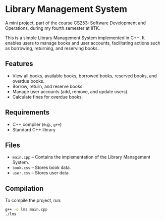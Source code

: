 # Library Management System
A mini project, part of the course CS253: Software Development and Operations, during my fourth semester at IITK.

This is a simple Library Management System implemented in C++. It enables users to manage books and user accounts, facilitating actions such as borrowing, returning, and reserving books.  

## Features  

- View all books, available books, borrowed books, reserved books, and overdue books.  
- Borrow, return, and reserve books.  
- Manage user accounts (add, remove, and update users).  
- Calculate fines for overdue books.  

## Requirements  

- C++ compiler (e.g., `g++`)  
- Standard C++ library  

## Files  

- `main.cpp` – Contains the implementation of the Library Management System.  
- `book.csv` – Stores book data.  
- `user.csv` – Stores user data.  

## Compilation  

To compile the project, run:  

```sh
g++ -o lms main.cpp
./lms
